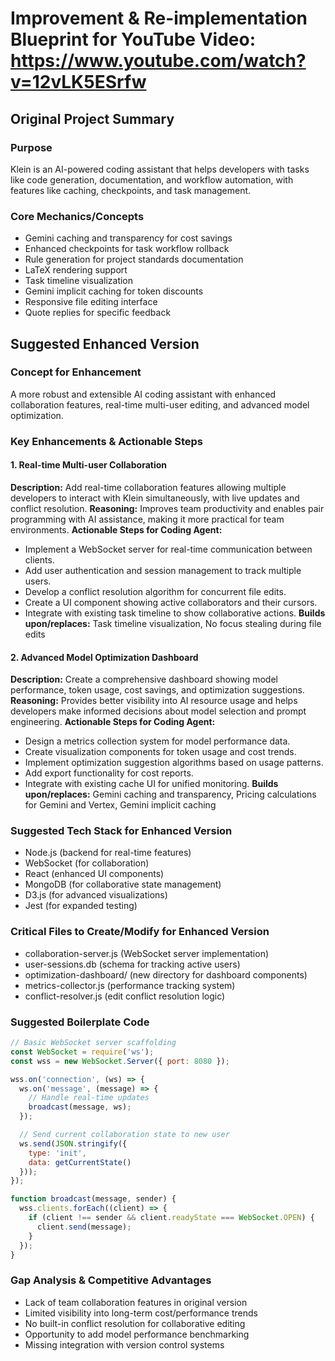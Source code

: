 # Improvement & Re-implementation Blueprint for YouTube Video: https://www.youtube.com/watch?v=12vLK5ESrfw

## Original Project Summary
### Purpose
Klein is an AI-powered coding assistant that helps developers with tasks like code generation, documentation, and workflow automation, with features like caching, checkpoints, and task management.

### Core Mechanics/Concepts
- Gemini caching and transparency for cost savings
- Enhanced checkpoints for task workflow rollback
- Rule generation for project standards documentation
- LaTeX rendering support
- Task timeline visualization
- Gemini implicit caching for token discounts
- Responsive file editing interface
- Quote replies for specific feedback

## Suggested Enhanced Version
### Concept for Enhancement
A more robust and extensible AI coding assistant with enhanced collaboration features, real-time multi-user editing, and advanced model optimization.

### Key Enhancements & Actionable Steps
#### 1. Real-time Multi-user Collaboration
**Description:** Add real-time collaboration features allowing multiple developers to interact with Klein simultaneously, with live updates and conflict resolution.
**Reasoning:** Improves team productivity and enables pair programming with AI assistance, making it more practical for team environments.
**Actionable Steps for Coding Agent:**
  - Implement a WebSocket server for real-time communication between clients.
  - Add user authentication and session management to track multiple users.
  - Develop a conflict resolution algorithm for concurrent file edits.
  - Create a UI component showing active collaborators and their cursors.
  - Integrate with existing task timeline to show collaborative actions.
**Builds upon/replaces:** Task timeline visualization, No focus stealing during file edits

#### 2. Advanced Model Optimization Dashboard
**Description:** Create a comprehensive dashboard showing model performance, token usage, cost savings, and optimization suggestions.
**Reasoning:** Provides better visibility into AI resource usage and helps developers make informed decisions about model selection and prompt engineering.
**Actionable Steps for Coding Agent:**
  - Design a metrics collection system for model performance data.
  - Create visualization components for token usage and cost trends.
  - Implement optimization suggestion algorithms based on usage patterns.
  - Add export functionality for cost reports.
  - Integrate with existing cache UI for unified monitoring.
**Builds upon/replaces:** Gemini caching and transparency, Pricing calculations for Gemini and Vertex, Gemini implicit caching

### Suggested Tech Stack for Enhanced Version
- Node.js (backend for real-time features)
- WebSocket (for collaboration)
- React (enhanced UI components)
- MongoDB (for collaborative state management)
- D3.js (for advanced visualizations)
- Jest (for expanded testing)

### Critical Files to Create/Modify for Enhanced Version
- collaboration-server.js (WebSocket server implementation)
- user-sessions.db (schema for tracking active users)
- optimization-dashboard/ (new directory for dashboard components)
- metrics-collector.js (performance tracking system)
- conflict-resolver.js (edit conflict resolution logic)

### Suggested Boilerplate Code
```javascript
// Basic WebSocket server scaffolding
const WebSocket = require('ws');
const wss = new WebSocket.Server({ port: 8080 });

wss.on('connection', (ws) => {
  ws.on('message', (message) => {
    // Handle real-time updates
    broadcast(message, ws);
  });

  // Send current collaboration state to new user
  ws.send(JSON.stringify({
    type: 'init',
    data: getCurrentState()
  }));
});

function broadcast(message, sender) {
  wss.clients.forEach((client) => {
    if (client !== sender && client.readyState === WebSocket.OPEN) {
      client.send(message);
    }
  });
}
```

### Gap Analysis & Competitive Advantages
- Lack of team collaboration features in original version
- Limited visibility into long-term cost/performance trends
- No built-in conflict resolution for collaborative editing
- Opportunity to add model performance benchmarking
- Missing integration with version control systems


